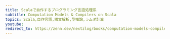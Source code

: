 ```yaml
---
title: Scalaで自作するプログラミング言語処理系
subtitle: Computation Models & Compilers on Scala
topics: Scala,自作言語,構文解析,型推論,ラムダ計算
youtube:
redirect_to: https://zenn.dev/nextzlog/books/computation-models-compilers-on-scala
---
```

